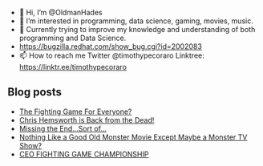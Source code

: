 - 👋 Hi, I’m @OldmanHades
- 👀 I’m interested in programming, data science, gaming, movies, music.
- 🌱 Currently trying to improve my knowledge and understanding of both programming and Data Science.
- https://bugzilla.redhat.com/show_bug.cgi?id=2002083
- 📫 How to reach me Twitter @timothypecoraro
Linktree: https://linktr.ee/timothypecoraro

## Blog posts
<!-- BLOG-POST-LIST:START -->
- [The Fighting Game For Everyone?](https://medium.com/@timothypecoraro/the-fighting-game-for-everyone-d8d0e10b06f8?source=rss-5097f5c9b801------2)
- [Chris Hemsworth is Back from the Dead!](https://medium.com/@timothypecoraro/chris-hemsworth-is-back-from-the-dead-5a14a984312b?source=rss-5097f5c9b801------2)
- [Missing the End…Sort of…](https://medium.com/@timothypecoraro/missing-the-end-sort-of-1963c9db01c6?source=rss-5097f5c9b801------2)
- [Nothing Like a Good Old Monster Movie Except Maybe a Monster TV Show?](https://medium.com/@timothypecoraro/nothing-like-a-good-old-monster-movie-except-maybe-a-monster-tv-show-dbf03cda0c10?source=rss-5097f5c9b801------2)
- [CEO FIGHTING GAME CHAMPIONSHIP](https://medium.com/@timothypecoraro/ceo-fighting-game-championship-8a0584fe4408?source=rss-5097f5c9b801------2)
<!-- BLOG-POST-LIST:END -->
